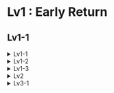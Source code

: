 # Lv1 : Early Return
## Lv1-1
<details>
<summary>Lv1-1</summary>
✅ 문제 상황
회원가입 기능에서 다음과 같은 순서로 로직이 처리되고 있었습니다:

1. 클라이언트가 회원가입 요청을 보냅니다.

2. 서버는 사용자의 비밀번호를 먼저 암호화합니다. (passwordEncoder.encode(...))

3. 이후 사용자 이메일이 이미 존재하는지 DB에서 확인합니다.

4. 만약 이메일이 이미 존재한다면, 예외를 던지고 회원가입을 중단합니다.

❗ 문제의 핵심
이메일이 중복된 경우에도 비밀번호 암호화가 먼저 수행되므로, 성능적으로 불필요한 연산이 발생하게 됩니다.

passwordEncoder.encode()는 상대적으로 비용이 큰 연산입니다.

중복 이메일로 인해 회원가입이 실패할 경우, 이 연산은 결국 무의미한 처리가 됩니다.

따라서, 이메일 중복 여부를 먼저 검사하고, 통과한 경우에만 비밀번호를 암호화해야 합니다.
</details>

<details>
<summary>Lv1-2</summary>
날씨 데이터를 외부 API로부터 받아올 때, 기존 로직은 다음과 같은 구조를 가지고 있었습니다.

❗ 문제의 핵심
중첩된 if-else 구조로 인해 코드 가독성이 떨어지고,
조건 분기가 많아질수록 로직 파악이 어려워졌습니다.

특히, 실패 조건(예외 상황)이 명확할 경우에는 빠르게 종료(return/throw) 하는 방식이 더 직관적입니다.

✅ 리팩토링 방식: Guard Clause 패턴 적용
Guard Clause란, 예외 상황(예: null, 실패 응답 등)을 빠르게 처리하고 정상 로직은 들여쓰기 없이 이어가는 구조입니다.

</details>

<details>
<summary>Lv1-3</summary>
✅ 문제 상황: 비효율적인 회원가입 로직 흐름
기존 처리 순서

1. 클라이언트가 회원가입 요청을 전송한다.
2. 서버는 사용자의 비밀번호를 먼저 암호화한다. (`passwordEncoder.encode(...)`)
3. 이후, 이메일 중복 여부를 DB에서 확인한다.
4. 중복된 이메일이면 예외를 던지고 회원가입을 중단한다.
  
✅ 개선 포인트
- 이메일 중복 여부를 가장 먼저 검사한다.
- 중복되지 않을 경우에만 `passwordEncoder.encode(...)`를 수행한다.
- 이렇게 하면 불필요한 암호화 연산을 방지할 수 있어 성능상 이점이 생긴다.
</details>

<details>
<summary>Lv2</summary>
✅ 문제 상황

`TodoController`와 `TodoService`에서 전체 Todo 목록을 조회할 때,  
각 Todo와 연관된 `User` 정보(`todo.getUser().getName()`)도 함께 화면에 노출되어야 합니다.

그러나 `Todo` 엔티티는 `User`와 `@ManyToOne(fetch = FetchType.LAZY)`로 연관돼 있어,  
Todo 목록을 반복문으로 순회하면서 매번 `User` 조회 쿼리가 별도로 실행되고 있었습니다.

즉, Todo가 100개일 경우:

- `Todo` 전체 조회: 1번
- 각 `User` 조회: 100번  
  → 총 1 + N개의 쿼리 발생 (N+1 문제)

- JPA의 기본 로딩 전략이 LAZY이기 때문에, 연관 엔티티인 `User`는 실제로 접근할 때까지 쿼리를 보내지 않습니다.
- 하지만 화면에서 `Todo`와 `User` 정보를 함께 보여줘야 할 경우,  
  각 `Todo` 마다 개별적인 `User` 쿼리가 추가되어 쿼리 폭발 현상이 발생합니다.
- 이로 인해 성능 저하가 발생하고, 데이터베이스 접근 비용이 불필요하게 증가합니다.

✅ 개선 방식: @EntityGraph 사용
```@EntityGraph(attributePaths = {"user"})
Page<Todo> findAllByOrderByModifiedAtDesc(Pageable pageable);
```
</details>

<details>
<summary>Lv3-1</summary>
✅ 테스트 코드 리팩토링: 비밀번호 비교 순서 오류 수정

✅ 문제 상황

`PasswordEncoderTest.matches_메서드가_정상적으로_동작한다()` 테스트는  
**비밀번호 암호화 및 비교 기능이 정상 동작하는지 검증하는 목적**으로 작성된 테스트입니다.

기존 테스트의 흐름은 다음과 같습니다:

1. 평문 비밀번호를 암호화한다 (`encodedPassword = encode(raw)`).
2. `encodedPassword`와 `rawPassword`를 `matches()` 메서드로 비교한다.
3. 일치 여부가 `true`일 것을 기대한다.

하지만 테스트가 실패하며, 예상과 다른 결과를 반환하고 있었습니다.

✅ 수정된 테스트 코드
BCryptPasswordEncoder는 단방향 해시이므로,
암호화된 비밀번호를 복호화하지 않고 raw → hash 다시 암호화 후 비교합니다.

순서를 바르게 지정하면 matches()는 내부적으로 해시 비교를 수행하여 일치 여부를 올바르게 판단합니다.
</details>